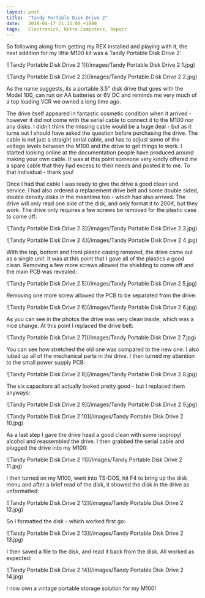 ```yaml
---
layout: post
title:  "Tandy Portable Disk Drive 2"
date:   2018-04-17 21:13:00 +1000
tags:   Electronics, Retro Computers, Repair
---
```


So following along from getting my REX installed and playing with it, the next addition for my little M100 kit was a Tandy Portable Disk Drive 2:

![Tandy Portable Disk Drive 2 1](/images/Tandy Portable Disk Drive 2 1.jpg)

![Tandy Portable Disk Drive 2 2](/images/Tandy Portable Disk Drive 2 2.jpg)

As the name suggests, its a portable 3.5" disk drive that goes with the Model 100, can run on AA batteries or 6V DC and reminds me very much of a top loading VCR we owned a long time ago.

The drive itself appeared in fantastic cosmetic condition when it arrived - however it did not come with the serial cable to connect it to the M100 nor any disks.  I didn't think the missing cable would be a huge deal - but as it turns out I should have asked the question before purchasing the drive.  The cable is not just a straight serial cable, and has to adjust some of the voltage levels between the M100 and the drive to get things to work.  I started looking online at the documentation people have produced around making your own cable.  It was at this point someone very kindly offered me a spare cable that they had excess to their needs and posted it to me.  To that individual - thank you!

Once I had that cable I was ready to give the drive a good clean and service.  I had also ordered a replacement drive belt and some double sided, double density disks in the meantime too - which had also arrived.  The drive will only read one side of the disk, and only format it to 200K, but they work.  The drive only requires a few screws be removed for the plastic case to come off:

![Tandy Portable Disk Drive 2 3](/images/Tandy Portable Disk Drive 2 3.jpg)

![Tandy Portable Disk Drive 2 4](/images/Tandy Portable Disk Drive 2 4.jpg)

With the top, bottom and front plastic casing removed, the drive came out as a single unit.  It was at this point that I gave all of the plastics a good clean.  Removing a few more screws allowed the shielding to come off and the main PCB was revealed:

![Tandy Portable Disk Drive 2 5](/images/Tandy Portable Disk Drive 2 5.jpg)

Removing one more screw allowed the PCB to be separated from the drive:

![Tandy Portable Disk Drive 2 6](/images/Tandy Portable Disk Drive 2 6.jpg)

As you can see in the photos the drive was very clean inside, which was a nice change.  At this point I replaced the drive belt:

![Tandy Portable Disk Drive 2 7](/images/Tandy Portable Disk Drive 2 7.jpg)

You can see how stretched the old one was compared to the new one.  I also lubed up all of the mechanical parts in the drive.  I then turned my attention to the small power supply PCB:

![Tandy Portable Disk Drive 2 8](/images/Tandy Portable Disk Drive 2 8.jpg)

The six capacitors all actually looked pretty good - but I replaced them anyways:

![Tandy Portable Disk Drive 2 9](/images/Tandy Portable Disk Drive 2 9.jpg)

![Tandy Portable Disk Drive 2 10](/images/Tandy Portable Disk Drive 2 10.jpg)

As a last step I gave the drive head a good clean with some isopropyl alcohol and reassembled the drive.  I then grabbed the serial cable and plugged the drive into my M100:

![Tandy Portable Disk Drive 2 11](/images/Tandy Portable Disk Drive 2 11.jpg)

I then turned on my M100, went into TS-DOS, hit F4 to bring up the disk menu and after a brief read of the disk, it showed the disk in the drive as unformatted:

![Tandy Portable Disk Drive 2 12](/images/Tandy Portable Disk Drive 2 12.jpg)

So I formatted the disk - which worked first go:

![Tandy Portable Disk Drive 2 13](/images/Tandy Portable Disk Drive 2 13.jpg)

I then saved a file to the disk, and read it back from the disk.  All worked as expected:

![Tandy Portable Disk Drive 2 14](/images/Tandy Portable Disk Drive 2 14.jpg)

I now own a vintage portable storage solution for my M100!